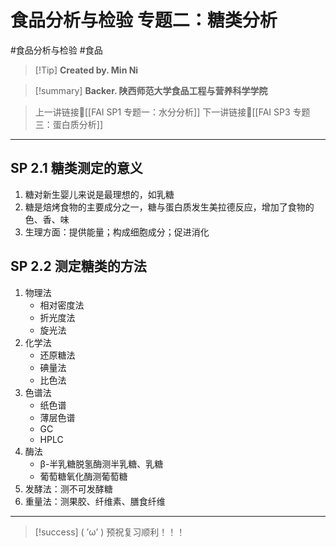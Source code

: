 # 食品分析与检验 专题二：糖类分析
#食品分析与检验 #食品


> [!Tip] **Created by. Min Ni**

> [!summary] **Backer. 陕西师范大学食品工程与营养科学学院**

> 上一讲链接🔗[[FAI SP1 专题一：水分分析]]
> 下一讲链接🔗[[FAI SP3 专题三：蛋白质分析]]

---
## SP 2.1 糖类测定的意义
1. 糖对新生婴儿来说是最理想的，如乳糖
2. 糖是焙烤食物的主要成分之一，糖与蛋白质发生美拉德反应，增加了食物的色、香、味
3. 生理方面：提供能量；构成细胞成分；促进消化
## SP 2.2 测定糖类的方法
1. 物理法
	- 相对密度法
	- 折光度法
	- 旋光法
2. 化学法
	- 还原糖法
	- 碘量法
	- 比色法
3. 色谱法
	- 纸色谱
	- 薄层色谱
	- GC
	- HPLC
4. 酶法
	- β-半乳糖脱氢酶测半乳糖、乳糖
	- 葡萄糖氧化酶测葡萄糖
5. 发酵法：测不可发酵糖
6. 重量法：测果胶、纤维素、膳食纤维

---
> [!success] ( ’ω’ ) 预祝复习顺利！！！       


